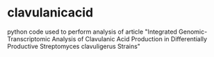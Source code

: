 # clavulanicacid

python code used to perform analysis of article "Integrated Genomic-Transcriptomic Analysis of Clavulanic Acid Production in Differentially Productive Streptomyces clavuligerus Strains"
